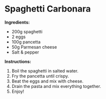 # Spaghetti Carbonara

**Ingredients:**
- 200g spaghetti
- 2 eggs
- 100g pancetta
- 50g Parmesan cheese
- Salt & pepper

**Instructions:**
1. Boil the spaghetti in salted water.
2. Fry the pancetta until crispy.
3. Beat the eggs and mix with cheese.
4. Drain the pasta and mix everything together.
5. Enjoy!